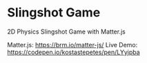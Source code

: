 # Slingshot Game
2D Physics Slingshot Game with Matter.js

Matter.js: https://brm.io/matter-js/
Live Demo: https://codepen.io/kostastepetes/pen/LYyjpba
